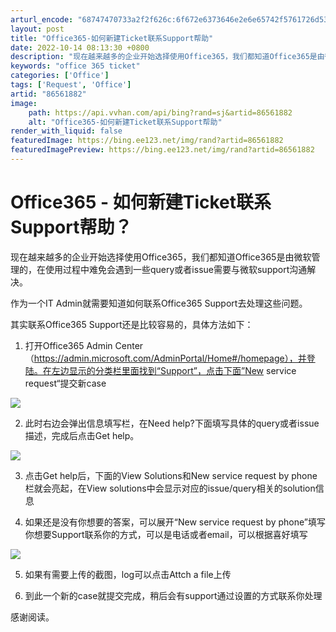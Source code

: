```yaml
---
arturl_encode: "68747470733a2f2f626c:6f672e6373646e2e6e65742f5761726d53756e7368696e6537:2f61727469636c652f64657461696c732f3836353631383832"
layout: post
title: "Office365-如何新建Ticket联系Support帮助"
date: 2022-10-14 08:13:30 +0800
description: "现在越来越多的企业开始选择使用Office365，我们都知道Office365是由微软管理的，在使用"
keywords: "office 365 ticket"
categories: ['Office']
tags: ['Request', 'Office']
artid: "86561882"
image:
    path: https://api.vvhan.com/api/bing?rand=sj&artid=86561882
    alt: "Office365-如何新建Ticket联系Support帮助"
render_with_liquid: false
featuredImage: https://bing.ee123.net/img/rand?artid=86561882
featuredImagePreview: https://bing.ee123.net/img/rand?artid=86561882
---
```


# Office365 - 如何新建Ticket联系Support帮助？

现在越来越多的企业开始选择使用Office365，我们都知道Office365是由微软管理的，在使用过程中难免会遇到一些query或者issue需要与微软support沟通解决。

作为一个IT Admin就需要知道如何联系Office365 Support去处理这些问题。

其实联系Office365 Support还是比较容易的，具体方法如下：

1. 打开Office365 Admin Center（https://admin.microsoft.com/AdminPortal/Home#/homepage），并登陆。在左边显示的分类栏里面找到“Support”，点击下面”New service request“提交新case

![](https://i-blog.csdnimg.cn/blog_migrate/cffaa0de064e5ddeb9b43f1473c58e4b.png)

2. 此时右边会弹出信息填写栏，在Need help?下面填写具体的query或者issue描述，完成后点击Get help。

![](https://i-blog.csdnimg.cn/blog_migrate/5aa3d30e8e73b33bb6873d046970d3e1.png)

3. 点击Get help后，下面的View Solutions和New service request by phone栏就会亮起，在View solutions中会显示对应的issue/query相关的solution信息

4. 如果还是没有你想要的答案，可以展开“New service request by phone”填写你想要Support联系你的方式，可以是电话或者email，可以根据喜好填写

![](https://i-blog.csdnimg.cn/blog_migrate/310818d96d4243fb3e703c828eb5d348.png)

5. 如果有需要上传的截图，log可以点击Attch a file上传

6. 到此一个新的case就提交完成，稍后会有support通过设置的方式联系你处理

感谢阅读。